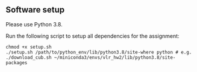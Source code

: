 ## Software setup

Please use Python 3.8.

Run the following script to setup all dependencies for the assignment:
```
chmod +x setup.sh
./setup.sh /path/to/python_env/lib/python3.8/site-where python # e.g. ./download_cub.sh ~/miniconda3/envs/vlr_hw2/lib/python3.8/site-packages
```
